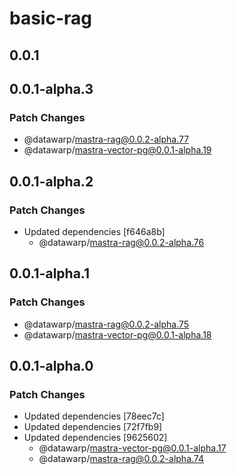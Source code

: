 # basic-rag

## 0.0.1

## 0.0.1-alpha.3

### Patch Changes

- @datawarp/mastra-rag@0.0.2-alpha.77
- @datawarp/mastra-vector-pg@0.0.1-alpha.19

## 0.0.1-alpha.2

### Patch Changes

- Updated dependencies [f646a8b]
  - @datawarp/mastra-rag@0.0.2-alpha.76

## 0.0.1-alpha.1

### Patch Changes

- @datawarp/mastra-rag@0.0.2-alpha.75
- @datawarp/mastra-vector-pg@0.0.1-alpha.18

## 0.0.1-alpha.0

### Patch Changes

- Updated dependencies [78eec7c]
- Updated dependencies [72f7fb9]
- Updated dependencies [9625602]
  - @datawarp/mastra-vector-pg@0.0.1-alpha.17
  - @datawarp/mastra-rag@0.0.2-alpha.74
